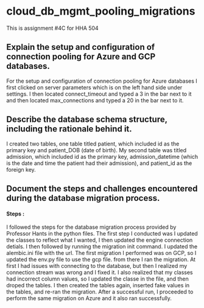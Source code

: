# cloud_db_mgmt_pooling_migrations
This is assignment #4C for HHA 504


## Explain the setup and configuration of connection pooling for Azure and GCP databases.
For the setup and configuration of connection pooling for Azure databases I first clicked on server parameters which is on the left hand side under settings. I then located connect_timeout and typed a 3 in the bar next to it and then located max_connections and typed a 20 in the bar next to it. 


## Describe the database schema structure, including the rationale behind it.
I created two tables, one table titled patient, which included id as the primary key and patient_DOB (date of birth). My second table was titled admission, which included id as the primary key, admission_datetime (which is the date and time the patient had their admission), and patient_id as the foreign key. 


## Document the steps and challenges encountered during the database migration process.
#### Steps :
I followed the steps for the database migration process provided by Professor Hants in the python files. 
The first step I conducted was I updated the classes to reflect what I wanted, I then updated the engine connection detials. I then followed by running the migration init command. 
I updated the alembic.ini file with the url. 
The first migration I performed was on GCP, so I updated the env.py file to use the gcp file. from there I ran the migration. 
At first I had issues with connecting to the database, but then I realized my connection stream was wrong and I fixed it. I also realized that my classes had incorrect column values, so I updated the classe in the file, and then droped the tables. I then created the tables again, inserted fake values in the tables, and re-ran the migration. After a successful run, I proceeded to perform the same migration on Azure and it also ran successfully.  